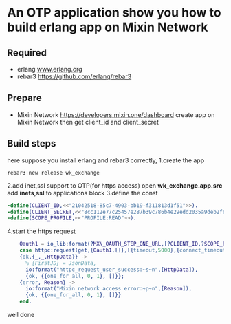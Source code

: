 # An OTP application show you how to build erlang app on Mixin Network

## Required

* erlang www.erlang.org
* rebar3 https://github.com/erlang/rebar3

## Prepare 
* Mixin Network https://developers.mixin.one/dashboard  create app on Mixin Network then get client_id and client_secret

## Build steps
here suppose you install erlang and rebar3 correctly,
1.create the app
```
rebar3 new release wk_exchange
```
2.add inet,ssl support to OTP(for https access)
open **wk_exchange.app.src** add **inets**,**ssl** to applications block
3.define the const
```erlang
-define(CLIENT_ID,<<"21042518-85c7-4903-bb19-f311813d1f51">>).
-define(CLIENT_SECRET,<<"8cc112e77c25457e287b39c786b4e29edd2035a9deb2f658e17c99d56fdfb13a">>).
-define(SCOPE_PROFILE,<<"PROFILE:READ">>).
```
4.start the https request 
```erlang
    Oauth1 = io_lib:format(?MXN_OAUTH_STEP_ONE_URL,[?CLIENT_ID,?SCOPE_PROFILE]),
    case httpc:request(get,{Oauth1,[]},[{timeout,5000},{connect_timeout,10000}],[]) of
    {ok,{_,_,HttpData}} ->
      % {FirstJD} = JsonData,
      io:format("httpc_request_user_success:~s~n",[HttpData]),
      {ok, {{one_for_all, 0, 1}, []}};
    {error, Reason} ->
      io:format("Mixin network access error:~p~n",[Reason]),
      {ok, {{one_for_all, 0, 1}, []}}
    end.
 ```
 well done
